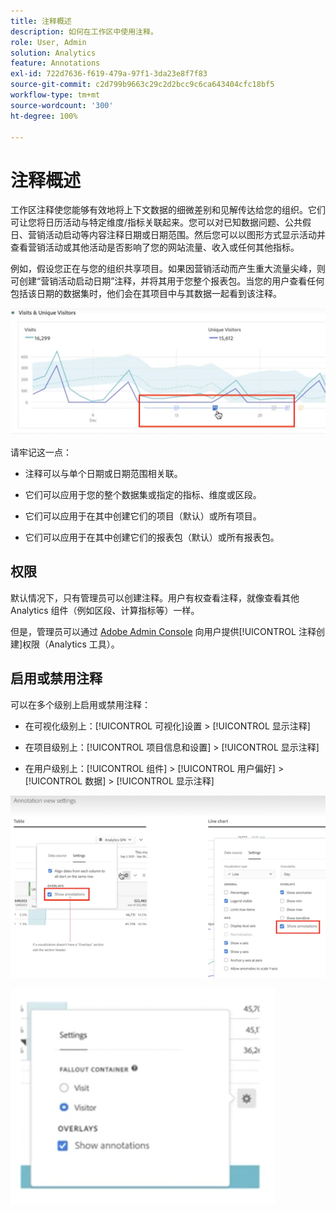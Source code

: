 ```yaml
---
title: 注释概述
description: 如何在工作区中使用注释。
role: User, Admin
solution: Analytics
feature: Annotations
exl-id: 722d7636-f619-479a-97f1-3da23e8f7f83
source-git-commit: c2d799b9663c29c2d2bcc9c6ca643404cfc18bf5
workflow-type: tm+mt
source-wordcount: '300'
ht-degree: 100%

---
```


# 注释概述

工作区注释使您能够有效地将上下文数据的细微差别和见解传达给您的组织。它们可让您将日历活动与特定维度/指标关联起来。您可以对已知数据问题、公共假日、营销活动启动等内容注释日期或日期范围。然后您可以以图形方式显示活动并查看营销活动或其他活动是否影响了您的网站流量、收入或任何其他指标。

例如，假设您正在与您的组织共享项目。如果因营销活动而产生重大流量尖峰，则可创建“营销活动启动日期”注释，并将其用于您整个报表包。当您的用户查看任何包括该日期的数据集时，他们会在其项目中与其数据一起看到该注释。

![](assets/multi-day.png)

请牢记这一点：

* 注释可以与单个日期或日期范围相关联。

* 它们可以应用于您的整个数据集或指定的指标、维度或区段。

* 它们可以应用于在其中创建它们的项目（默认）或所有项目。

* 它们可以应用于在其中创建它们的报表包（默认）或所有报表包。

## 权限

默认情况下，只有管理员可以创建注释。用户有权查看注释，就像查看其他 Analytics 组件（例如区段、计算指标等）一样。

但是，管理员可以通过 [Adobe Admin Console](https://experienceleague.adobe.com/docs/analytics/admin/admin-console/permissions/analytics-tools.html?lang=zh-Hans) 向用户提供[!UICONTROL 注释创建]权限（Analytics 工具）。

## 启用或禁用注释

可以在多个级别上启用或禁用注释：

* 在可视化级别上：[!UICONTROL 可视化]设置 > [!UICONTROL 显示注释]

* 在项目级别上：[!UICONTROL 项目信息和设置] > [!UICONTROL 显示注释]

* 在用户级别上：[!UICONTROL 组件] > [!UICONTROL 用户偏好] > [!UICONTROL 数据] > [!UICONTROL 显示注释]

![](assets/show-ann.png)

![](assets/show-ann2.png)
